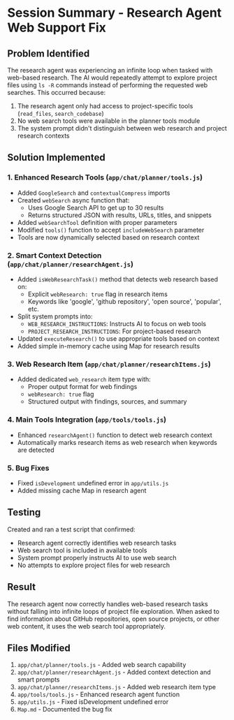# Session Summary - Research Agent Web Support Fix

## Problem Identified
The research agent was experiencing an infinite loop when tasked with web-based research. The AI would repeatedly attempt to explore project files using `ls -R` commands instead of performing the requested web searches. This occurred because:

1. The research agent only had access to project-specific tools (`read_files`, `search_codebase`)
2. No web search tools were available in the planner tools module
3. The system prompt didn't distinguish between web research and project research contexts

## Solution Implemented

### 1. Enhanced Research Tools (`app/chat/planner/tools.js`)
- Added `GoogleSearch` and `contextualCompress` imports
- Created `webSearch` async function that:
  - Uses Google Search API to get up to 30 results
  - Returns structured JSON with results, URLs, titles, and snippets
- Added `webSearchTool` definition with proper parameters
- Modified `tools()` function to accept `includeWebSearch` parameter
- Tools are now dynamically selected based on research context

### 2. Smart Context Detection (`app/chat/planner/researchAgent.js`)
- Added `isWebResearchTask()` method that detects web research based on:
  - Explicit `webResearch: true` flag in research items
  - Keywords like 'google', 'github repository', 'open source', 'popular', etc.
- Split system prompts into:
  - `WEB_RESEARCH_INSTRUCTIONS`: Instructs AI to focus on web tools
  - `PROJECT_RESEARCH_INSTRUCTIONS`: For project-based research
- Updated `executeResearch()` to use appropriate tools based on context
- Added simple in-memory cache using Map for research results

### 3. Web Research Item (`app/chat/planner/researchItems.js`)
- Added dedicated `web_research` item type with:
  - Proper output format for web findings
  - `webResearch: true` flag
  - Structured output with findings, sources, and summary

### 4. Main Tools Integration (`app/tools/tools.js`)
- Enhanced `researchAgent()` function to detect web research context
- Automatically marks research items as web research when keywords are detected

### 5. Bug Fixes
- Fixed `isDevelopment` undefined error in `app/utils.js`
- Added missing cache Map in research agent

## Testing
Created and ran a test script that confirmed:
- Research agent correctly identifies web research tasks
- Web search tool is included in available tools
- System prompt properly instructs AI to use web search
- No attempts to explore project files for web research

## Result
The research agent now correctly handles web-based research tasks without falling into infinite loops of project file exploration. When asked to find information about GitHub repositories, open source projects, or other web content, it uses the web search tool appropriately.

## Files Modified
1. `app/chat/planner/tools.js` - Added web search capability
2. `app/chat/planner/researchAgent.js` - Added context detection and smart prompts
3. `app/chat/planner/researchItems.js` - Added web research item type
4. `app/tools/tools.js` - Enhanced research agent function
5. `app/utils.js` - Fixed isDevelopment undefined error
6. `Map.md` - Documented the bug fix